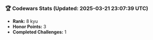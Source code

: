 ### 🏆 Codewars Stats (Updated: 2025-03-21 23:07:39 UTC)

- **Rank:** 8 kyu
- **Honor Points:** 3
- **Completed Challenges:** 1

